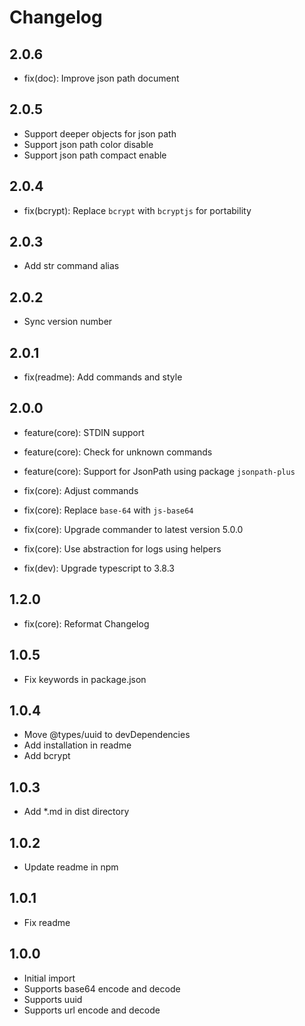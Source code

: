 # Changelog

## 2.0.6

- fix(doc): Improve json path document

## 2.0.5

- Support deeper objects for json path
- Support json path color disable
- Support json path compact enable

## 2.0.4

- fix(bcrypt): Replace `bcrypt` with `bcryptjs` for portability

## 2.0.3

- Add str command alias

## 2.0.2

- Sync version number

## 2.0.1

- fix(readme): Add commands and style

## 2.0.0

- feature(core): STDIN support
- feature(core): Check for unknown commands
- feature(core): Support for JsonPath using package `jsonpath-plus`

- fix(core): Adjust commands
- fix(core): Replace `base-64` with `js-base64`
- fix(core): Upgrade commander to latest version 5.0.0
- fix(core): Use abstraction for logs using helpers
- fix(dev): Upgrade typescript to 3.8.3

## 1.2.0

- fix(core): Reformat Changelog

## 1.0.5

- Fix keywords in package.json

## 1.0.4

- Move @types/uuid to devDependencies
- Add installation in readme
- Add bcrypt

## 1.0.3

- Add \*.md in dist directory

## 1.0.2

- Update readme in npm

## 1.0.1

- Fix readme

## 1.0.0

- Initial import
- Supports base64 encode and decode
- Supports uuid
- Supports url encode and decode
